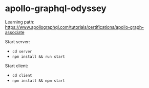 # apollo-graphql-odyssey

Learning path: https://www.apollographql.com/tutorials/certifications/apollo-graph-associate

Start server:

- `cd server`
- `npm install && run start`

Start client:

- `cd client`
- `npm install && npm start`
